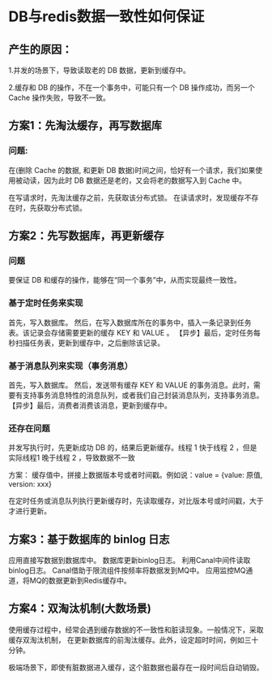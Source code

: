 # DB与redis数据一致性如何保证

## 产生的原因：

1.并发的场景下，导致读取老的 DB 数据，更新到缓存中。

2.缓存和 DB 的操作，不在一个事务中，可能只有一个 DB 操作成功，而另一个 Cache 操作失败，导致不一致。

## 方案1：先淘汰缓存，再写数据库

### 问题:
在(删除 Cache 的数据, 和更新 DB 数据)时间之间，恰好有一个请求，我们如果使用被动读，因为此时 DB 数据还是老的，又会将老的数据写入到 Cache 中。

在写请求时，先淘汰缓存之前，先获取该分布式锁。
在读请求时，发现缓存不存在时，先获取分布式锁。

## 方案2：先写数据库，再更新缓存

### 问题

要保证 DB 和缓存的操作，能够在“同一个事务”中，从而实现最终一致性。

### 基于定时任务来实现

首先，写入数据库。
然后，在写入数据库所在的事务中，插入一条记录到任务表。该记录会存储需要更新的缓存 KEY 和 VALUE 。
【异步】最后，定时任务每秒扫描任务表，更新到缓存中，之后删除该记录。

### 基于消息队列来实现（事务消息）

首先，写入数据库。
然后，发送带有缓存 KEY 和 VALUE 的事务消息。此时，需要有支持事务消息特性的消息队列，或者我们自己封装消息队列，支持事务消息。
【异步】最后，消费者消费该消息，更新到缓存中。

### 还存在问题

并发写执行时，先更新成功 DB 的，结果后更新缓存。线程 1 快于线程 2 ，但是实际线程1 晚于线程 2 ，导致数据不一致

方案：
缓存值中，拼接上数据版本号或者时间戳。例如说：value = {value: 原值, version: xxx}

在定时任务或消息队列执行更新缓存时，先读取缓存，对比版本号或时间戳，大于才进行更新。

## 方案3：基于数据库的 binlog 日志

应用直接写数据到数据库中。
数据库更新binlog日志。
利用Canal中间件读取binlog日志。
Canal借助于限流组件按频率将数据发到MQ中。
应用监控MQ通道，将MQ的数据更新到Redis缓存中。

## 方案4：双淘汰机制(大数场景)

使用缓存过程中，经常会遇到缓存数据的不一致性和脏读现象。一般情况下，采取缓存双淘汰机制，
在更新数据库的前淘汰缓存。此外，设定超时时间，例如三十分钟。

极端场景下，即使有脏数据进入缓存，这个脏数据也最存在一段时间后自动销毁。







